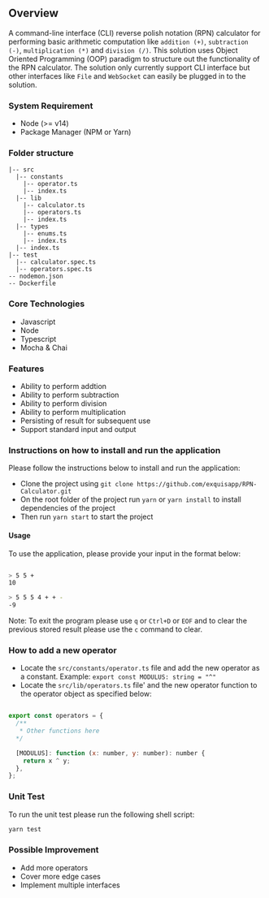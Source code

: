 ## Overview

A command-line interface (CLI) reverse polish notation (RPN) calculator for performing basic arithmetic computation like `addition (+)`, `subtraction (-)`, `multiplication (*)` and `division (/)`. This solution uses Object Oriented Programming (OOP) paradigm to structure out the functionality of the RPN calculator. The solution only currently support CLI interface but other interfaces like `File` and `WebSocket` can easily be plugged in to the solution.


### System Requirement
- Node (>= v14)
- Package Manager (NPM or Yarn)

### Folder structure

```
|-- src
  |-- constants
    |-- operator.ts
    |-- index.ts
  |-- lib
    |-- calculator.ts
    |-- operators.ts
    |-- index.ts
  |-- types
    |-- enums.ts
    |-- index.ts
  |-- index.ts
|-- test
  |-- calculator.spec.ts
  |-- operators.spec.ts
-- nodemon.json
-- Dockerfile
```

### Core Technologies

* Javascript
* Node
* Typescript
* Mocha & Chai


### Features

* Ability to perform addtion
* Ability to perform subtraction
* Ability to perform division
* Ability to perform multiplication
* Persisting of result for subsequent use
* Support standard input and output

### Instructions on how to install and run the application

Please follow the instructions below to install and run the application:

* Clone the project using `git clone https://github.com/exquisapp/RPN-Calculator.git`
* On the root folder of the project run `yarn` or `yarn install` to install dependencies of the project
* Then run `yarn start` to start the project

#### Usage

To use the application, please provide your input in the format below:

```Bash

> 5 5 +
10

> 5 5 5 4 + + -
-9

```

Note: To exit the program please use `q` or `Ctrl+D` or `EOF` and to clear the previous stored result please use the `c` command to clear.

### How to add a new operator

* Locate the `src/constants/operator.ts` file and add the new operator as a constant. Example: `export const MODULUS: string = "^"`
* Locate the `src/lib/operators.ts` file' and the new operator function to the operator object as specified below:

```javascript

export const operators = {
  /** 
   * Other functions here
  */

  [MODULUS]: function (x: number, y: number): number {
    return x ^ y;
  },
};

```

### Unit Test

To run the unit test please run the following shell script:

```bash
yarn test
```

### Possible Improvement

* Add more operators
* Cover more edge cases
* Implement multiple interfaces

